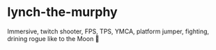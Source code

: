 # lynch-the-murphy
Immersive, twitch shooter, FPS, TPS, YMCA, platform jumper, fighting, drining rogue like to the Moon :rocket:
